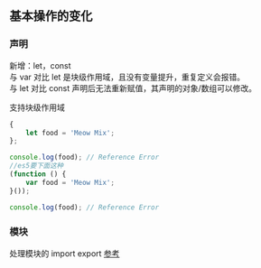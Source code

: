 ## 基本操作的变化
### 声明
新增：let，const  
与 var 对比 let 是块级作用域，且没有变量提升，重复定义会报错。  
与 let 对比 const 声明后无法重新赋值，其声明的对象/数组可以修改。  

支持块级作用域
```js
{
    let food = 'Meow Mix';
};

console.log(food); // Reference Error
//es5要下面这种
(function () {
    var food = 'Meow Mix';
}());

console.log(food); // Reference Error
```
### 模块
处理模块的 import export [参考](https://github.com/DrkSephy/es6-cheatsheet#modules)

